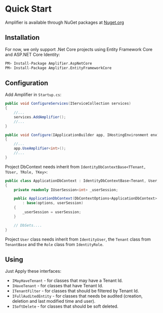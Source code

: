 # Quick Start

Amplifier is available through NuGet packages at [Nuget.org](https://www.nuget.org/)

## Installation

For now, we only support .Net Core projects using Entity Framework Core and ASP.NET Core Identity:

```bash
PM> Install-Package Amplifier.AspNetCore
PM> Install-Package Amplifier.EntityFrameworkCore
```

## Configuration

Add Amplifier in `Startup.cs`:

```csharp
public void ConfigureServices(IServiceCollection services)
{
    //...
    services.AddAmplifier();
    //...
}
```

```csharp
public void Configure(IApplicationBuilder app, IHostingEnvironment env)
{
    //...
    app.UseAmplifier<int>();
    //...
}
```

Project DbContext needs inherit from `IdentityDbContextBase<TTenant, TUser, TRole, TKey>`:

```csharp
public class ApplicationDbContext : IdentityDbContextBase<Tenant, User, Role, int>
{
    private readonly IUserSession<int> _userSession;

    public ApplicationDbContext(DbContextOptions<ApplicationDbContext> options, IUserSession<int> userSession)
        : base(options, userSession)
    {
        _userSession = userSession;
    }

    // DbSets....
}
```

Project `User` class needs inherit from `IdentityUser`, the `Tenant` class from `TenantBase` and the `Role` class from `IdentityRole`.

## Using

Just Apply these interfaces:

- `IMayHaveTenant` - for classes that may have a Tenant Id.
- `IHaveTenant` - for classes that have Tenant Id.
- `ITenantFilter` - for classes that should be filtered by Tenant Id.
- `IFullAuditedEntity` - for classes that needs be audited (creation, deletion and last modified time and user).
- `ISoftDelete` - for classes that should be soft deleted.
